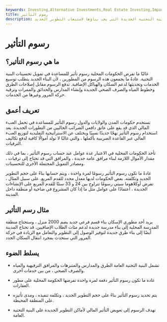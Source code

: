 ```yaml
---
keywords: Investing,Alternative Investments,Real Estate Investing,Impact fee,Impact Fees,Property Taxes,Taxation
title: رسوم التأثير
description: رسوم التأثير هي رسوم تفرضها البلديات على مطوري العقارات مقابل البنية التحتية الجديدة التي يجب بناؤها لاستيعاب التطوير الجديد.
---
```


# رسوم التأثير
## ما هي رسوم التأثير؟

غالبًا ما تفرض الحكومات المحلية رسوم تأثير للمساعدة في تمويل تحسينات البنية التحتية. عادةً ما يجمعون هذه الرسوم من المطورين ، لأن البناء الجديد يتطلب توسيع الخدمات وتحديثها لدعم السكان والهياكل الإضافية. تدفع الرسوم مقابل إصلاحات الطرق وخطوط المياه والصرف الصحي الجديدة وإنشاء المدارس والحدائق والممرات وترقية حركة المرور وغيرها من الخدمات.

## تعريف أعمق

تستخدم حكومات المدن والولايات والدول رسوم التأثير للمساعدة في تحمل العبء المالي الذي قد يقع على عاتق دافعي الضرائب الحاليين من التطورات الجديدة. يعد استخدام رسوم التأثير نهجًا جديدًا نسبيًا ويختلف عن الاستراتيجية التقليدية لتوزيع العبء المالي عبر القاعدة الضريبية بأكملها ، والتي غالبًا لا تولد أموالًا كافية لدفع تكاليف الترقيات.

تأخذ الحكومات المحلية في الاعتبار عدة عوامل عند حساب رسوم التأثير ، بما في ذلك مقدار الأموال اللازمة لبناء مرافق عامة جديدة ، والمرافق التي قد تحتاج إلى ترقيات ، ومصادر التمويل المحتملة الأخرى للتحسينات.

عادةً ما تكون رسوم التأثير رسومًا لمرة واحدة ، ويتم حسابها بناءً على حجم التطوير الجديد وتكلفته. بعض الحكومات لديها معدل محدد للقدم المربع. على سبيل المثال ، تفرض أوكلاهوما سيتي رسومًا تتراوح بين 24 و 33 سنتًا للقدم المربع على الإنشاءات الجديدة ، اعتمادًا على عوامل مثل ما إذا كان المشروع في ضاحية أو منطقة داخل المدينة.

## مثال رسم التأثير

يريد أحد مطوري الإسكان بناء قسم فرعي جديد يضم 2000 منزل ، وستحتاج منطقة المدرسة المحلية إلى بناء مدرسة جديدة لدعم مئات الطلاب الإضافيين. قد تحتاج المدينة أيضًا إلى بناء طرق جديدة لتوفير الوصول إلى التطوير والتعامل مع الزيادة في حركة المرور التي ستحدث بمجرد انتقال السكان الجدد.

## يسلط الضوء

- تشمل البنية التحتية العامة الطرق والمدارس والمتنزهات والمرافق الترفيهية والمياه والصرف الصحي ، من بين خدمات أخرى.

- عادة ما تكون رسوم التأثير دفعة لمرة واحدة تفرضها الحكومة المحلية على مطور العقارات.

- يتم تحديد رسوم التأثير بناءً على حجم التطوير الجديد ، وتكلفة تنفيذه ، ومدى تأثيره على المنطقة المحيطة.

- تهدف الرسوم إلى تعويض التأثير المالي لأماكن التطوير الجديدة على البنية التحتية العامة.

